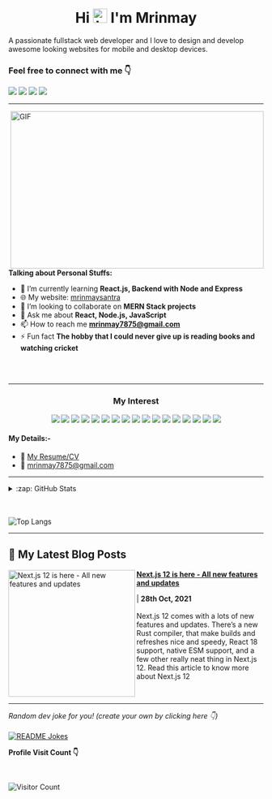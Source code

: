 <h1 align="center">Hi  <img src="https://user-images.githubusercontent.com/1303154/88677602-1635ba80-d120-11ea-84d8-d263ba5fc3c0.gif" width="28px" alt="hi"> I'm Mrinmay</h1>
<!-- <h3 align="center">A passionate fullstack web  developer from India</h3> -->

A passionate fullstack web  developer  and I love to design and develop awesome looking websites for mobile and desktop devices.



<h3 >Feel free to connect with me 👇</h3>

<a href="mailto:mrinmay7875@gmail.com"><img src="https://img.shields.io/badge/Gmail-D14836?style=for-the-badge&logo=gmail&logoColor=white"></a>
<a href="https://twitter.com/iam_Mrinmay"><img src="https://img.shields.io/badge/twitter-%231DA1F2.svg?&style=for-the-badge&logo=twitter&logoColor=white"></a>
<a href="https://mrinmay-santra.hashnode.dev//"><img src="https://img.shields.io/badge/Hashnode-%232962FF.svg?&style=for-the-badge&logo=hashnode&logoColor=white"></a>
<a href="https://www.linkedin.com/in/mrinmay-santra"><img src="https://img.shields.io/badge/LinkedIn-0077B5?style=for-the-badge&logo=linkedin&logoColor=white"></a>

  
<hr>

 
 <img align="right" alt="GIF" src="https://github.com/mrinmay-santra/mrinmay-santra/blob/main/code.gif?raw=true" width="500" height="310" /> 



**Talking about Personal Stuffs:**

- 🌱 I’m currently learning **React.js, Backend with Node and Express**
- 🌐 My website: [mrinmaysantra](https://www.mrinmaysantra.com/)
- 👯 I’m looking to collaborate on **MERN Stack projects**
- 💬 Ask me about **React, Node.js, JavaScript**
- 📫 How to reach me **mrinmay7875@gmail.com**
- ⚡ Fun fact **The hobby that I could never give up is reading books and watching cricket**





<br>

<br>  
<hr>



  <h3 align="center">My Interest</h3>
<p align="center"> 
  <img src="https://img.shields.io/badge/html5%20-%23E34F26.svg?&style=for-the-badge&logo=html5&logoColor=white">
  <img src="https://img.shields.io/badge/css3%20-%231572B6.svg?&style=for-the-badge&logo=css3&logoColor=white">
  <img src="https://img.shields.io/badge/javascript%20-%23323330.svg?&style=for-the-badge&logo=javascript&logoColor=%23F7DF1E">
  <img src="https://img.shields.io/badge/TypeScript-007ACC?style=for-the-badge&logo=typescript&logoColor=white">
  <img src="https://img.shields.io/badge/React-20232A?style=for-the-badge&logo=react&logoColor=61DAFB">
  <img src="https://img.shields.io/badge/Next-black?style=for-the-badge&logo=next.js&logoColor=white">
  <img src="https://img.shields.io/badge/node.js%20-%2343853D.svg?&style=for-the-badge&logo=node.js&logoColor=white">
  <img src="https://img.shields.io/badge/express.js%20-%23404d59.svg?&style=for-the-badge">
  <img src="https://img.shields.io/badge/MUI-%230081CB.svg?style=for-the-badge&logo=material-ui&logoColor=white">
  <img src="https://img.shields.io/badge/MongoDB-4EA94B?style=for-the-badge&logo=mongodb&logoColor=white"> 
  <img src="https://img.shields.io/badge/GitHub-100000?style=for-the-badge&logo=github&logoColor=white">
  <img src="https://img.shields.io/badge/Tailwind_CSS-38B2AC?style=for-the-badge&logo=tailwind-css&logoColor=white">
  <img src="https://img.shields.io/badge/Sass-CC6699?style=for-the-badge&logo=sass&logoColor=white">
  <img src="https://img.shields.io/badge/PostgreSQL-316192?style=for-the-badge&logo=postgresql&logoColor=white">
  <img src="https://img.shields.io/badge/-ApolloGraphQL-311C87?style=for-the-badge&logo=apollo-graphql">
  <img src="https://img.shields.io/badge/NPM-%23000000.svg?style=for-the-badge&logo=npm&logoColor=white">
  <img src="https://img.shields.io/badge/yarn-%232C8EBB.svg?style=for-the-badge&logo=yarn&logoColor=white">
</p>




#### My Details:-

- :paperclip: [My Resume/CV](https://bit.ly/3wTJHJG)
- :email: mrinmay7875@gmail.com

<hr>

   

<details>
  <summary>:zap: GitHub Stats</summary>

<p align="left"> <img src="https://github-readme-stats.vercel.app/api?username=mrinmay7875&show_icons=true&theme=gotham" alt="mrinmay-santra" />


</details>

<br>
<br>

![Top Langs](https://github-readme-stats.vercel.app/api/top-langs/?username=mrinmay7875&hide=TeX&layout=compact)


<hr>

##  📝  My Latest Blog Posts 
   
<!-- HASHNODE_BLOG:START -->
<p align="left">
<a href="https://mrinmay-santra.hashnode.dev/nextjs-12-is-here" title="Next.js 12 is here - All new features and updates"><img src="https://mrinmay-santra.hashnode.dev/_next/image?url=https%3A%2F%2Fcdn.hashnode.com%2Fres%2Fhashnode%2Fimage%2Fupload%2Fv1635423984505%2FR183R3Y8Ym.png%3Fw%3D1600%26h%3D840%26fit%3Dcrop%26crop%3Dentropy%26auto%3Dcompress%2Cformat%26format%3Dwebp&w=1920&q=75" alt="Next.js 12 is here - All new features and updates" width="250px" align="left" /></a>
<a href="https://mrinmay-santra.hashnode.dev/nextjs-12-is-here" title="Next.js 12 is here - All new features and updates"><strong>Next.js 12 is here - All new features and updates</strong></a>
<div><strong></strong> | <strong>28th Oct, 2021</strong></div>
<br/> Next.js 12 comes with a lots of new features and updates.
There’s a new Rust compiler, that make builds and refreshes nice and speedy, React 18 support, native ESM support, and a few other really neat thing in Next.js 12. Read this article to know more about Next.js 12 </p> 



<br/>
<!-- HASHNODE_BLOG:END -->

<hr>

<i>Random dev joke for you! (create your own by clicking here 👇)</i><br>
<br>
<a href="https://readme-jokes.vercel.app"><img align="center" src="https://readme-jokes.vercel.app/api?bgColor=%23073b4c&textColor=%2306d6a0&aColor=%2306d6a0&borderColor=%2306d6a0" alt="README Jokes"></a>



**Profile Visit Count 👇**

<br>

![Visitor Count](https://profile-counter.glitch.me/{mrinmay-santra}/count.svg)

